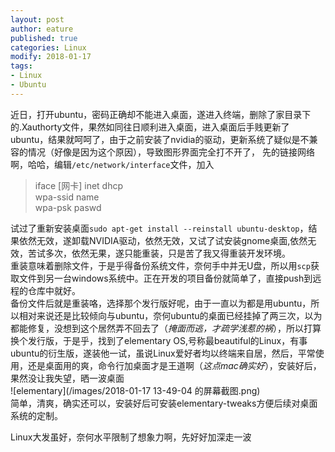 ```yaml
---
layout: post
author: eature
published: true
categories: Linux
modify: 2018-01-17
tags:
- Linux
- Ubuntu
---
```


近日，打开ubuntu，密码正确却不能进入桌面，遂进入终端，删除了家目录下的.Xauthorty文件，果然如同往日顺利进入桌面，进入桌面后手贱更新了ubuntu，结果就呵呵了，由于之前安装了nvidia的驱动，更新系统了疑似是不兼容的情况（好像是因为这个原因），导致图形界面完全打不开了，
先的链接网络啊，哈哈，编辑`/etc/network/interface`文件，加入
> iface [网卡] inet dhcp  
wpa-ssid  name  
wpa-psk  paswd

试过了重新安装桌面`sudo apt-get install --reinstall ubuntu-desktop`，结果依然无效，遂卸载NVIDIA驱动，依然无效，又试了试安装gnome桌面,依然无效，苦试多次，依然无果，遂只能重装，只是苦了我又得重装开发环境。  
重装意味着删除文件，于是乎得备份系统文件，奈何手中并无U盘，所以用`scp`获取文件到另一台windows系统中。正在开发的项目备份就简单了，直接push到远程的仓库中就好。  
备份文件后就是重装咯，选择那个发行版好呢，由于一直以为都是用ubuntu，所以相对来说还是比较倾向与ubuntu，奈何ubuntu的桌面已经挂掉了两三次，以为都能修复，没想到这个居然弄不回去了（*掩面而逃，才疏学浅惹的祸*），所以打算换个发行版，于是乎，找到了elementary OS,号称最beautiful的Linux，有事ubuntu的衍生版，遂装他一试，虽说Linux爱好者均以终端来自居，然后，平常使用，还是桌面用的爽，命令行加桌面才是王道啊（*这点mac确实好*），安装好后，果然没让我失望，晒一波桌面  
![elementary](/images/2018-01-17 13-49-04 的屏幕截图.png)  
简单，清爽，确实还可以，安装好后可安装elementary-tweaks方便后续对桌面系统的定制。  

Linux大发虽好，奈何水平限制了想象力啊，先好好加深走一波
